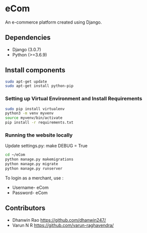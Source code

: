 # eCom

An e-commerce platform created using Django.

## Dependencies
- Django (3.0.7)
- Python (>=3.6.9)

## Install components
```bash
sudo apt-get update
sudo apt-get install python-pip 
```

### Setting up Virtual Environment and Install Requirements
```bash
sudo pip install virtualenv
python3 -m venv myvenv
source myvenv/bin/activate
pip install -r requirements.txt
```

### Running the website locally

Update settings.py: make DEBUG = True
  
```bash
cd ~/eCom
python manage.py makemigrations
python manage.py migrate
python manage.py runserver
```
To login as a merchant, use : 
- Username- eCom
- Password- eCom

## Contributors
- Dhanwin Rao  https://github.com/dhanwin247/
- Varun N R    https://github.com/varun-raghavendra/

